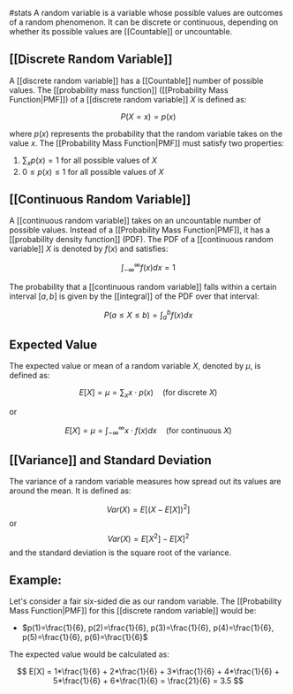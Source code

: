 #stats
A random variable is a variable whose possible values are outcomes of a random phenomenon. It can be discrete or continuous, depending on whether its possible values are [[Countable]] or uncountable.

## [[Discrete Random Variable]]

A [[discrete random variable]] has a [[Countable]] number of possible values. The [[probability mass function]] ([[Probability Mass Function|PMF]]) of a [[discrete random variable]] $X$ is defined as:

$$
P(X = x) = p(x)
$$

where $p(x)$ represents the probability that the random variable takes on the value $x$. The [[Probability Mass Function|PMF]] must satisfy two properties:

1. $\sum_{x} p(x) = 1$ for all possible values of $X$
2. $0 \leq p(x) \leq 1$ for all possible values of $X$

## [[Continuous Random Variable]]

A [[continuous random variable]] takes on an uncountable number of possible values. Instead of a [[Probability Mass Function|PMF]], it has a [[probability density function]] (PDF). The PDF of a [[continuous random variable]] $X$ is denoted by $f(x)$ and satisfies:

$$
\int_{-\infty}^{\infty} f(x) dx = 1
$$

The probability that a [[continuous random variable]] falls within a certain interval $[a,b]$ is given by the [[integral]] of the PDF over that interval:

$$
P(a \leq X \leq b) = \int_{a}^{b} f(x) dx
$$

## Expected Value

The expected value or mean of a random variable $X$, denoted by $\mu$, is defined as:

$$
E[X] = \mu = \sum_{x} x \cdot p(x) \quad (\text{for discrete } X)
$$

or 

$$
E[X] = \mu = \int_{-\infty}^{\infty} x \cdot f(x) dx  \quad (\text{for continuous } X)
$$

## [[Variance]] and Standard Deviation

The variance of a random variable measures how spread out its values are around the mean. It is defined as:

$$
Var(X) = E[(X - E[X])^2]
$$
or
$$
Var(X) = E[X^2] - E[X]^2
$$
and the standard deviation is the square root of the variance.

## Example: 

Let's consider a fair six-sided die as our random variable. The [[Probability Mass Function|PMF]] for this [[discrete random variable]] would be:

- $p(1)=\frac{1}{6}, p(2)=\frac{1}{6}, p(3)=\frac{1}{6}, p(4)=\frac{1}{6}, p(5)=\frac{1}{6}, p(6)=\frac{1}{6}$

The expected value would be calculated as:

$$
E[X] = 1*\frac{1}{6} + 2*\frac{1}{6} + 3*\frac{1}{6} + 4*\frac{1}{6} + 5*\frac{1}{6} + 6*\frac{1}{6}
     = \frac{21}{6}
     = 3.5
$$